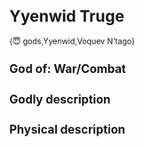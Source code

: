 # Yyenwid Truge

{😇 gods,Yyenwid,Voquev N'tago}

## **God of:** War/Combat

## **Godly description**

## **Physical description**